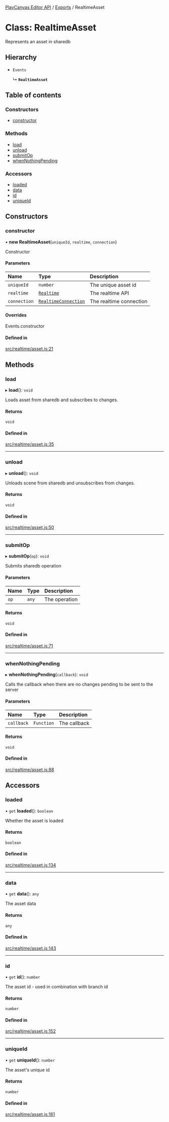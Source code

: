 [PlayCanvas Editor API](../README.md) / [Exports](../modules.md) / RealtimeAsset

# Class: RealtimeAsset

Represents an asset in sharedb

## Hierarchy

- `Events`

  ↳ **`RealtimeAsset`**

## Table of contents

### Constructors

- [constructor](RealtimeAsset.md#constructor)

### Methods

- [load](RealtimeAsset.md#load)
- [unload](RealtimeAsset.md#unload)
- [submitOp](RealtimeAsset.md#submitop)
- [whenNothingPending](RealtimeAsset.md#whennothingpending)

### Accessors

- [loaded](RealtimeAsset.md#loaded)
- [data](RealtimeAsset.md#data)
- [id](RealtimeAsset.md#id)
- [uniqueId](RealtimeAsset.md#uniqueid)

## Constructors

### constructor

• **new RealtimeAsset**(`uniqueId`, `realtime`, `connection`)

Constructor

#### Parameters

| Name | Type | Description |
| :------ | :------ | :------ |
| `uniqueId` | `number` | The unique asset id |
| `realtime` | [`Realtime`](Realtime.md) | The realtime API |
| `connection` | [`RealtimeConnection`](RealtimeConnection.md) | The realtime connection |

#### Overrides

Events.constructor

#### Defined in

[src/realtime/asset.js:21](https://github.com/playcanvas/editor-api/blob/8a10045/src/realtime/asset.js#L21)

## Methods

### load

▸ **load**(): `void`

Loads asset from sharedb and subscribes to changes.

#### Returns

`void`

#### Defined in

[src/realtime/asset.js:35](https://github.com/playcanvas/editor-api/blob/8a10045/src/realtime/asset.js#L35)

___

### unload

▸ **unload**(): `void`

Unloads scene from sharedb and unsubscribes from changes.

#### Returns

`void`

#### Defined in

[src/realtime/asset.js:50](https://github.com/playcanvas/editor-api/blob/8a10045/src/realtime/asset.js#L50)

___

### submitOp

▸ **submitOp**(`op`): `void`

Submits sharedb operation

#### Parameters

| Name | Type | Description |
| :------ | :------ | :------ |
| `op` | `any` | The operation |

#### Returns

`void`

#### Defined in

[src/realtime/asset.js:71](https://github.com/playcanvas/editor-api/blob/8a10045/src/realtime/asset.js#L71)

___

### whenNothingPending

▸ **whenNothingPending**(`callback`): `void`

Calls the callback when there are no changes pending to be
sent to the server

#### Parameters

| Name | Type | Description |
| :------ | :------ | :------ |
| `callback` | `Function` | The callback |

#### Returns

`void`

#### Defined in

[src/realtime/asset.js:88](https://github.com/playcanvas/editor-api/blob/8a10045/src/realtime/asset.js#L88)

## Accessors

### loaded

• `get` **loaded**(): `boolean`

Whether the asset is loaded

#### Returns

`boolean`

#### Defined in

[src/realtime/asset.js:134](https://github.com/playcanvas/editor-api/blob/8a10045/src/realtime/asset.js#L134)

___

### data

• `get` **data**(): `any`

The asset data

#### Returns

`any`

#### Defined in

[src/realtime/asset.js:143](https://github.com/playcanvas/editor-api/blob/8a10045/src/realtime/asset.js#L143)

___

### id

• `get` **id**(): `number`

The asset id - used in combination with branch id

#### Returns

`number`

#### Defined in

[src/realtime/asset.js:152](https://github.com/playcanvas/editor-api/blob/8a10045/src/realtime/asset.js#L152)

___

### uniqueId

• `get` **uniqueId**(): `number`

The asset's unique id

#### Returns

`number`

#### Defined in

[src/realtime/asset.js:161](https://github.com/playcanvas/editor-api/blob/8a10045/src/realtime/asset.js#L161)
